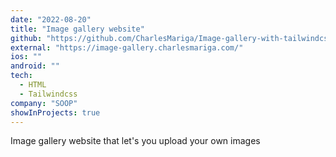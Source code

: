 ```yaml
---
date: "2022-08-20"
title: "Image gallery website"
github: "https://github.com/CharlesMariga/Image-gallery-with-tailwindcss"
external: "https://image-gallery.charlesmariga.com/"
ios: ""
android: ""
tech:
  - HTML
  - Tailwindcss
company: "SOOP"
showInProjects: true
---
```


Image gallery website that let's you upload your own images
